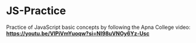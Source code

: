 # JS-Practice
Practice of JavaScript basic concepts by following the Apna College video: **https://youtu.be/VlPiVmYuoqw?si=NI98uVNOy6Yz-Usc**
